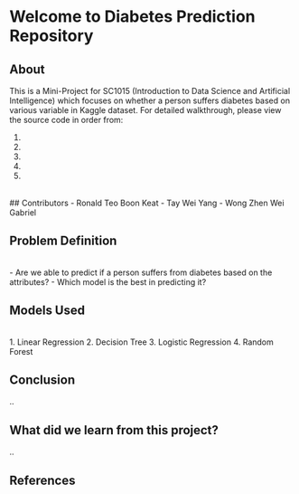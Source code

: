 # Welcome to Diabetes Prediction Repository

## About
This is a Mini-Project for SC1015 (Introduction to Data Science and Artificial Intelligence) which focuses on whether a person suffers diabetes based on various variable in Kaggle dataset. For detailed walkthrough, please view the source code in order from:
<br>

1.
2.
3.
4.
5.
<br>
## Contributors
- Ronald Teo Boon Keat
- Tay Wei Yang
- Wong Zhen Wei Gabriel

## Problem Definition
<br>
- Are we able to predict if a person suffers from diabetes based on the attributes?
- Which model is the best in predicting it?

## Models Used
<br>
1. Linear Regression
2. Decision Tree
3. Logistic Regression
4. Random Forest

## Conclusion
..

## What did we learn from this project?
..

## References
